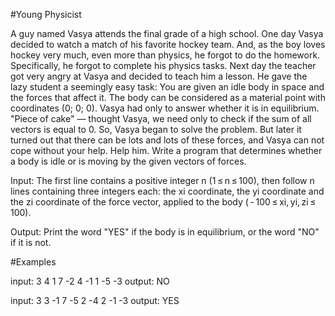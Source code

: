 #Young Physicist

A guy named Vasya attends the final grade of a high school. One day Vasya decided to watch a match of his favorite hockey team. 
And, as the boy loves hockey very much, even more than physics, he forgot to do the homework. 
Specifically, he forgot to complete his physics tasks. Next day the teacher got very angry at Vasya and decided to teach him a lesson. 
He gave the lazy student a seemingly easy task: You are given an idle body in space and the forces that affect it. 
The body can be considered as a material point with coordinates (0; 0; 0). Vasya had only to answer whether it is in equilibrium. 
"Piece of cake" — thought Vasya, we need only to check if the sum of all vectors is equal to 0. So, Vasya began to solve the problem. 
But later it turned out that there can be lots and lots of these forces, and Vasya can not cope without your help. 
Help him. Write a program that determines whether a body is idle or is moving by the given vectors of forces.

Input:
The first line contains a positive integer n (1 ≤ n ≤ 100), then follow n lines containing three integers each: the xi coordinate, the yi coordinate and the zi coordinate of the force vector, applied to the body ( - 100 ≤ xi, yi, zi ≤ 100).

Output:
Print the word "YES" if the body is in equilibrium, or the word "NO" if it is not.

#Examples

input:
3
4 1 7
-2 4 -1
1 -5 -3
output:
NO

input:
3
3 -1 7
-5 2 -4
2 -1 -3
output:
YES

